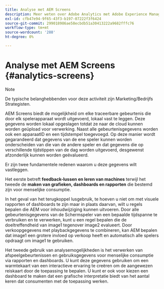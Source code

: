 ```yaml
---
title: Analyse met AEM Screens
description: Meer weten over Adobe Analytics met Adobe Experience Manager Screens?
exl-id: cfb47e94-9f65-43f3-b197-07222f3f6424
source-git-commit: 299018986ae58ecbdb51a30413222a9682fffc76
workflow-type: tm+mt
source-wordcount: '288'
ht-degree: 0%

---
```


# Analyse met AEM Screens {#analytics-screens}

>[!NOTE]
>
>De typische belanghebbenden voor deze activiteit zijn Marketing/Bedrijfs Strategisten.

AEM Screens biedt de mogelijkheid om elke traceerbare gebeurtenis die door elk spelerapparaat wordt uitgevoerd, lokaal vast te leggen. Deze gegevens worden lokaal opgeslagen totdat ze naar de cloud kunnen worden geüpload voor verwerking. Naast alle gebeurtenisgegevens worden ook een apparaatID en een tijdstempel toegevoegd. Op deze manier wordt gegarandeerd dat gegevens van de ene speler kunnen worden onderscheiden van die van de andere speler en dat gegevens die op verschillende tijdstippen van de dag worden uitgevoerd, desgewenst afzonderlijk kunnen worden geëvalueerd.

Er zijn twee fundamentele redenen waarom u deze gegevens wilt vastleggen.

Het eerste betreft **feedback-lussen en leren van machines** terwijl het tweede de **maken van grafieken, dashboards en rapporten** die bestemd zijn voor menselijke consumptie.

In het geval van het terugkoppel lusgebruik, te hoeven u niet om met visuele rapporten of dashboards te zijn maar in plaats daarvan, wilt u regels bepalen die AEM voor inhoudwijziging kunnen uitvoeren. Door alle gebeurtenisgegevens van de Schermspeler van een bepaalde tijdspanne te verbruiken en te verwerken, kunt u een regel bepalen die de doeltreffendheid van image1 tegenover image2 evalueert. Door verkoopgegevens met playbackgegevens te combineren, kan AEM bepalen dat image1 een grotere invloed op verkoop heeft en automatisch alle spelers opdraagt om image1 te gebruiken.

Het tweede gebruik van analysemogelijkheden is het verwerken van afspeelgebeurtenissen en gebruiksgegevens voor menselijke consumptie via rapporten en dashboards.
U kunt deze gegevens gebruiken om een warmtekaart van een interactieve ervaring te creëren om de aangewezen reiskaart door de toepassing te bepalen. U kunt er ook voor kiezen een dashboard te maken dat een grafische interpretatie biedt van het aantal keren dat consumenten met de toepassing werken.
